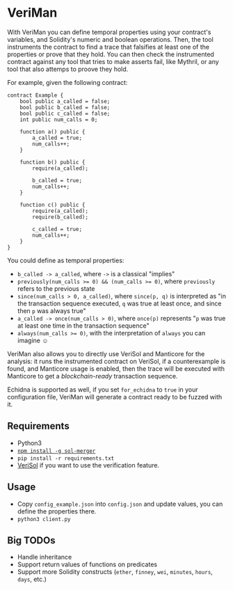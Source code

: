 # VeriMan

With VeriMan you can define temporal properties using your contract's variables, and Solidity's numeric and boolean operations. Then, the tool instruments the contract to find a trace that falsifies at least one of the properties or prove that they hold. You can then check the instrumented contract against any tool that tries to make asserts fail, like Mythril, or any tool that also attemps to proove they hold.

For example, given the following contract:

```
contract Example {
    bool public a_called = false;
    bool public b_called = false;
    bool public c_called = false;
    int public num_calls = 0;

    function a() public {
        a_called = true;
        num_calls++;
    }

    function b() public {
        require(a_called);
        
        b_called = true;
        num_calls++;
    }

    function c() public {
        require(a_called);
        require(b_called);

        c_called = true;
        num_calls++;
    }
}
```

You could define as temporal properties:

* `b_called -> a_called`, where `->` is a classical "implies"
* `previously(num_calls >= 0) && (num_calls >= 0)`, where `previously` refers to the previous state
* `since(num_calls > 0, a_called)`, where `since(p, q)` is interpreted as "in the transaction sequence executed,
`q` was true at least once, and since then `p` was always true"
* `a_called -> once(num_calls > 0)`, where `once(p)` represents "`p` was true at least one time in the
transaction sequence"
* `always(num_calls >= 0)`, with the interpretation of `always` you can imagine :relaxed:

VeriMan also allows you to directly use VeriSol and Manticore for the analysis: it runs the instrumented contract on VeriSol, if a counterexample is found, and Manticore usage is enabled, then the trace will be executed with Manticore to get a *blockchain-ready* transaction sequence.

Echidna is supported as well, if you set `for_echidna` to `true` in your configuration file, VeriMan will generate a contract ready to be fuzzed with it.

## Requirements
 
* Python3
* [`npm install -g sol-merger`](https://www.npmjs.com/package/sol-merger)
* `pip install -r requirements.txt`
* [VeriSol](https://github.com/microsoft/verisol/tree/0fd7f14956a24ad2b931a9a441f012d53daab609) if you want to use the verification feature.

## Usage

* Copy `config_example.json` into `config.json` and update values, you can define the properties there.
* `python3 client.py`

## Big TODOs

* Handle inheritance
* Support return values of functions on predicates
* Support more Solidity constructs (`ether`, `finney`, `wei`, `minutes`, `hours`, `days`, etc.)